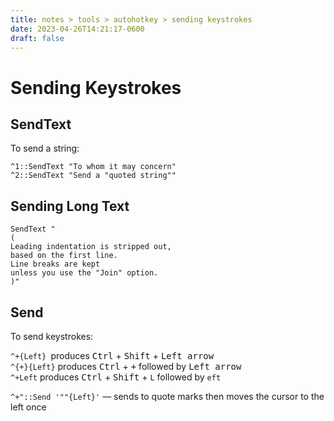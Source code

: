 ```yaml
---
title: notes > tools > autohotkey > sending keystrokes
date: 2023-04-26T14:21:17-0600
draft: false
---
```

# Sending Keystrokes
## SendText 
To send a string:
```autohotkey
^1::SendText "To whom it may concern"
^2::SendText "Send a "quoted string""
```

## Sending Long Text
```autohotkey
SendText "
(
Leading indentation is stripped out,
based on the first line.
Line breaks are kept
unless you use the "Join" option.
)"
```

## Send 
To send keystrokes:  

`^+{Left} `produces <kbd>Ctrl</kbd> + <kbd>Shift</kbd> + <kbd>Left arrow</kbd>  
`^{+}{Left}` produces <kbd>Ctrl</kbd> + <kbd>+</kbd> followed by <kbd>Left arrow</kbd>  
`^+Left` produces <kbd>Ctrl</kbd> + <kbd>Shift</kbd> + `L` followed by `eft`  

`^+"::Send '""{Left}'` — sends to quote marks then moves the cursor to the left once
